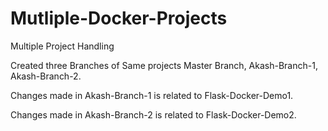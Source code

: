 # Mutliple-Docker-Projects
Multiple Project Handling

Created three Branches of Same projects
Master Branch,
Akash-Branch-1,
Akash-Branch-2. 

Changes made in Akash-Branch-1 is related to Flask-Docker-Demo1.

Changes made in Akash-Branch-2 is related to Flask-Docker-Demo2.


